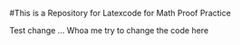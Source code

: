 #This is a Repository for Latexcode for Math Proof Practice

Test change ...
Whoa me try to change the code here
